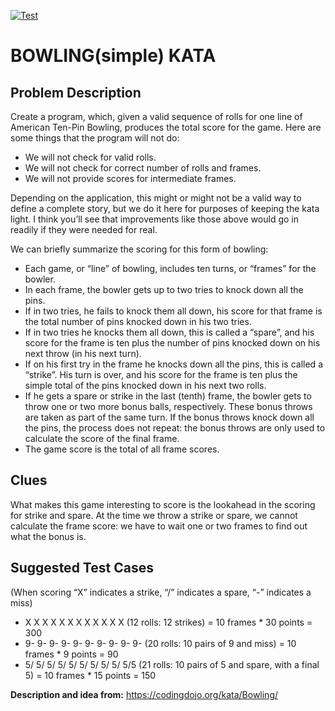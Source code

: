[![Test](https://github.com/simplyRoba/kata_bowling/workflows/Test/badge.svg?branch=master)](https://github.com/simplyRoba/kata_bowling/actions?query=workflow%3ATest)

# BOWLING(simple) KATA

## Problem Description

Create a program, which, given a valid sequence of rolls for one line of American Ten-Pin Bowling, 
produces the total score for the game. Here are some things that the program will not do:

* We will not check for valid rolls.
* We will not check for correct number of rolls and frames.
* We will not provide scores for intermediate frames.

Depending on the application, this might or might not be a valid way to define a complete story, 
but we do it here for purposes of keeping the kata light. I think you’ll see that improvements 
like those above would go in readily if they were needed for real.

We can briefly summarize the scoring for this form of bowling:

* Each game, or “line” of bowling, includes ten turns, or “frames” for the bowler.
* In each frame, the bowler gets up to two tries to knock down all the pins.
* If in two tries, he fails to knock them all down, his score for that frame is 
the total number of pins knocked down in his two tries.
* If in two tries he knocks them all down, this is called a “spare”, and his score 
for the frame is ten plus the number of pins knocked down on his next throw (in his next turn).
* If on his first try in the frame he knocks down all the pins, this is called a “strike”. 
His turn is over, and his score for the frame is ten plus the simple total of the pins 
knocked down in his next two rolls.
* If he gets a spare or strike in the last (tenth) frame, the bowler gets to throw one or 
two more bonus balls, respectively. These bonus throws are taken as part of the same turn. 
If the bonus throws knock down all the pins, the process does not repeat: the bonus throws 
are only used to calculate the score of the final frame.
* The game score is the total of all frame scores.

## Clues

What makes this game interesting to score is the lookahead in the scoring for strike and spare. 
At the time we throw a strike or spare, we cannot calculate the frame score: 
we have to wait one or two frames to find out what the bonus is.

## Suggested Test Cases

(When scoring “X” indicates a strike, “/” indicates a spare, “-” indicates a miss)

* X X X X X X X X X X X X (12 rolls: 12 strikes) = 10 frames * 30 points = 300
* 9- 9- 9- 9- 9- 9- 9- 9- 9- 9- (20 rolls: 10 pairs of 9 and miss) = 10 frames * 9 points = 90
* 5/ 5/ 5/ 5/ 5/ 5/ 5/ 5/ 5/ 5/5 (21 rolls: 10 pairs of 5 and spare, with a final 5) = 10 frames * 15 points = 150


**Description and idea from:** https://codingdojo.org/kata/Bowling/



